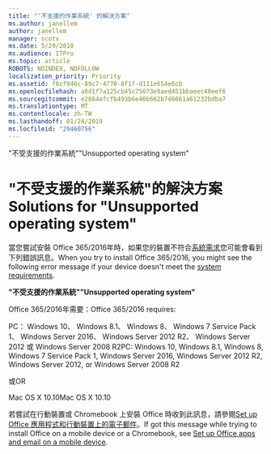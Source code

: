 ```yaml
---
title: "'不支援的作業系統' 的解決方案"
ms.author: janellem
author: janellem
manager: scotv
ms.date: 5/29/2018
ms.audience: ITPro
ms.topic: article
ROBOTS: NOINDEX, NOFOLLOW
localization_priority: Priority
ms.assetid: f8cf946c-89c7-4770-8f1f-d111e654e6cb
ms.openlocfilehash: a8d1f7a125cb45c75673e9aed451bbaeec40eef6
ms.sourcegitcommit: e2864efcfb493b6e46b662b746661a61232bdba7
ms.translationtype: MT
ms.contentlocale: zh-TW
ms.lasthandoff: 01/24/2019
ms.locfileid: "29460756"
---
```

<span data-ttu-id="ab5b8-102">"不受支援的作業系統"</span><span class="sxs-lookup"><span data-stu-id="ab5b8-102">"Unsupported operating system"</span></span>

# <a name="solutions-for-unsupported-operating-system"></a><span data-ttu-id="ab5b8-103">"不受支援的作業系統"的解決方案</span><span class="sxs-lookup"><span data-stu-id="ab5b8-103">Solutions for "Unsupported operating system"</span></span>

<span data-ttu-id="ab5b8-104">當您嘗試安裝 Office 365/2016年時，如果您的裝置不符合[系統需求](https://products.office.com/office-system-requirements)您可能會看到下列錯誤訊息。</span><span class="sxs-lookup"><span data-stu-id="ab5b8-104">When you try to install Office 365/2016, you might see the following error message if your device doesn't meet the [system requirements](https://products.office.com/office-system-requirements).</span></span>
  
 <span data-ttu-id="ab5b8-105">**"不受支援的作業系統"**</span><span class="sxs-lookup"><span data-stu-id="ab5b8-105">**"Unsupported operating system"**</span></span>
  
<span data-ttu-id="ab5b8-106">Office 365/2016年需要：</span><span class="sxs-lookup"><span data-stu-id="ab5b8-106">Office 365/2016 requires:</span></span>
  
<span data-ttu-id="ab5b8-107">PC： Windows 10、 Windows 8.1、 Windows 8、 Windows 7 Service Pack 1、 Windows Server 2016、 Windows Server 2012 R2、 Windows Server 2012 或 Windows Server 2008 R2</span><span class="sxs-lookup"><span data-stu-id="ab5b8-107">PC: Windows 10, Windows 8.1, Windows 8, Windows 7 Service Pack 1, Windows Server 2016, Windows Server 2012 R2, Windows Server 2012, or Windows Server 2008 R2</span></span>
  
<span data-ttu-id="ab5b8-108">或</span><span class="sxs-lookup"><span data-stu-id="ab5b8-108">OR</span></span>
  
<span data-ttu-id="ab5b8-109">Mac OS X 10.10</span><span class="sxs-lookup"><span data-stu-id="ab5b8-109">Mac OS X 10.10</span></span>
  
<span data-ttu-id="ab5b8-110">若嘗試在行動裝置或 Chromebook 上安裝 Office 時收到此訊息，請參閱[Set up Office 應用程式和行動裝置上的電子郵件](https://support.office.com/article/7dabb6cb-0046-40b6-81fe-767e0b1f014f?wt.mc_id=Alchemy_ClientDIA.aspx)。</span><span class="sxs-lookup"><span data-stu-id="ab5b8-110">If got this message while trying to install Office on a mobile device or a Chromebook, see [Set up Office apps and email on a mobile device](https://support.office.com/article/7dabb6cb-0046-40b6-81fe-767e0b1f014f?wt.mc_id=Alchemy_ClientDIA.aspx).</span></span>
  


